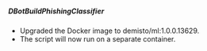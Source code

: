 ##### DBotBuildPhishingClassifier
- Upgraded the Docker image to demisto/ml:1.0.0.13629.
- The script will now run on a separate container.
